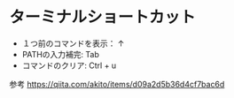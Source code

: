 # ターミナルショートカット
- １つ前のコマンドを表示： ↑
- PATHの入力補完: Tab 
- コマンドのクリア: Ctrl + u

参考
https://qiita.com/akito/items/d09a2d5b36d4cf7bac6d
